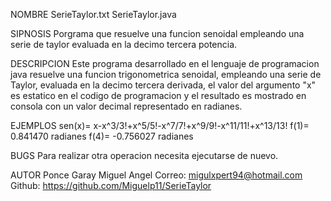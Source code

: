 NOMBRE
SerieTaylor.txt SerieTaylor.java 

SIPNOSIS
Porgrama que resuelve una funcion senoidal empleando una serie de taylor evaluada en la decimo tercera potencia.

DESCRIPCION
Este programa desarrollado en el lenguaje de programacion java resuelve una funcion trigonometrica senoidal, empleando una
serie de Taylor, evaluada en la decimo tercera derivada, el valor del argumento  "x" es estatico en el codigo de programacion y 
el resultado es mostrado en consola con un valor decimal representado en radianes.

EJEMPLOS
sen(x)= x-x^3/3!+x^5/5!-x^7/7!+x^9/9!-x^11/11!+x^13/13!
f(1)= 0.841470  radianes
f(4)= -0.756027 radianes

BUGS
Para realizar otra operacion necesita ejecutarse de nuevo. 

AUTOR
Ponce Garay Miguel Angel
Correo: migulxpert94@hotmail.com
Github: https://github.com/Miguelp11/SerieTaylor

